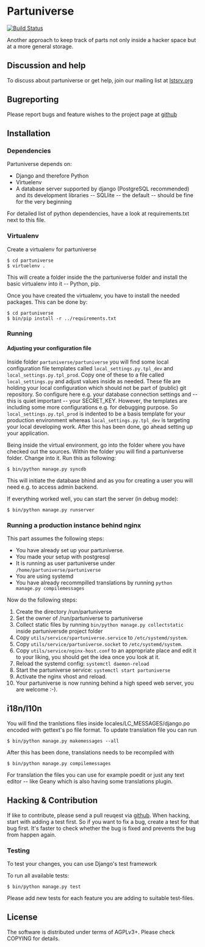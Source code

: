 # Partuniverse

[![Build Status](https://travis-ci.org/frlan/partuniverse.svg?branch=master)](https://travis-ci.org/frlan/partuniverse)

Another approach to keep track of parts not only inside a hacker space
but at a more general storage.

## Discussion and help

To discuss about partuniverse or get help, join our mailing list at [lstsrv.org](https://lstsrv.org/mailman/listinfo/partuniverse)

## Bugreporting

Please report bugs and feature wishes to the project page at [github](https://github.com/frlan/partuniverse/issues)

## Installation

### Dependencies

Partuniverse depends on:

- Django and therefore Python
- Virtuelenv
- A database server supported by django (PostgreSQL recommended) and
  its development libraries --
  SQLlite -- the default -- should be fine for the very beginning


For detailed list of python dependencies, have a look at
requirements.txt next to this file.

### Virtualenv

Create a virtualenv for partuniverse

	$ cd partuniverse
	$ virtuelenv .

This will create a folder inside the the partuniverse folder and
install the basic virtualenv into it -- Python, pip.


Once you have created the virtualenv, you have to install the needed packages.
This can be done by:

	$ cd partuniverse
	$ bin/pip install -r ../requirements.txt

### Running

#### Adjusting your configuration file

Inside folder `partuniverse/partuniverse` you will find some local
configuration file templates called `local_settings.py.tpl_dev` and
`local_settings.py.tpl_prod`. Copy one of these to a file called
`local_settings.py` and adjust values inside as needed. These file are
holding your local configuration which should not be part of (public)
git repository. So configure here e.g. your database connection
settings and -- this is quiet important -- your SECRET_KEY. However,
the templates are including some more configurations e.g. for debugging
purpose. So `local_settings.py.tpl_prod` is indented to be a basis
template for your production environment whereas
`local_settings.py.tpl_dev` is targeting your local developing work.
After this has been done, go ahead setting up your application.

Being inside the virtual environment, go into the folder where you have
checked out the sources. Within the folder you will find a partuniverse
folder. Change into it. Run this as following:

	$ bin/python manage.py syncdb

This will initiate the database bhind and as you for creating a user
you will need e.g. to access admin backend.

If everything worked well, you can start the server (in debug mode):

	$ bin/python manage.py runserver

### Running a production instance behind nginx

This part assumes the following steps:

* You have already set up your partuniverse.
* You made your setup with postgresql
* It is running as user partuniverse under
  `/home/partuniverse/partuniverse`
* You are using systemd
* You have already recommpilled translations by running
  `python manage.py compilemessages`

Now do the following steps:

1.  Create the directory /run/partuniverse
2.  Set the owner of /run/partuniverse to partuniverse
3.  Collect static files by running
    `bin/python manage.py collectstatic` inside partuniversde project folder
4.  Copy `utils/service/spartuniverse.service` to `/etc/systemd/system`.
5.  Copy `utils/service/partuniverse.socket` to `/etc/systemd/system`.
6.  Copy `utils/service/nginx-host.conf` to an appropriate place and edit it to
    your liking, you should get the idea once you look at it.
7.  Reload the systemd config: `systemctl daemon-reload`
8.  Start the partuniverse service: `systemctl start partuniverse`
9.  Activate the nginx vhost and reload.
10. Your partuniverse is now running behind a high speed web server,
    you are welcome :-).


## i18n/l10n

You will find the tranlstions files inside
locales/LC_MESSAGES/django.po encoded with gettext's po file format.
To update translation file you can run

	$ bin/python manage.py makemessages --all

After this has been done, translations needs to be recompiled with

	$ bin/python manage.py compilemessages

For translation the files you can use for example poedit or just any
text editor -- like Geany which is also having some translations
plugin.


## Hacking & Contribution

If like to contribute, please send a pull reuqest via
[github](https://github.com/frlan/partuniverse/). When hacking, start
with adding a test first. So if you want to fix a bug, create a test
for that bug first. It's faster to check whether the bug is fixed and
prevents the bug from happen again.

### Testing

To test your changes, you can use Django's test framework

To run all available tests:

	$ bin/python manage.py test

Please add new tests for each feature you are adding to suitable
test-files.

## License

The software is distributed under terms of AGPLv3+. Please check
COPYING for details.
